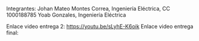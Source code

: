 Integrantes:
Johan Mateo Montes Correa, Ingeniería Eléctrica, CC 1000188785
Yoab Gonzales, Ingeniería Eléctrica

Enlace video entrega 2: https://youtu.be/sLyhE-K6oik
Enlace video entrega final: 